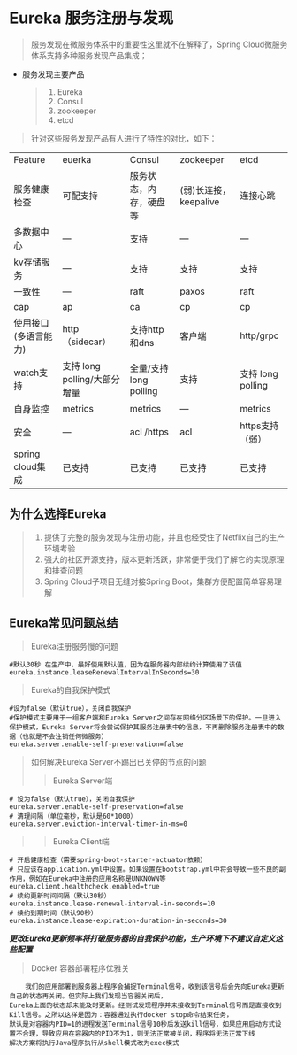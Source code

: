 # Eureka 服务注册与发现
> 服务发现在微服务体系中的重要性这里就不在解释了，Spring Cloud微服务体系支持多种服务发现产品集成；
* 服务发现主要产品
    >1. Eureka
    >2. Consul
    >3. zookeeper
    >4. etcd
> 针对这些服务发现产品有人进行了特性的对比，如下：
<table>
    <tr>
      <td>Feature</td>
      <td>euerka</td>
      <td>Consul</td>
      <td>zookeeper</td>
      <td>etcd</td>
    </tr>
    <tr>
      <td>服务健康检查</td>
       <td>可配支持</td>
      <td>服务状态，内存，硬盘等</td>
      <td>(弱)长连接，keepalive</td>
      <td>连接心跳</td>
    </tr>
    <tr>
      <td>多数据中心</td>
      <td>—</td>
      <td>支持</td>
      <td>—</td>
      <td>—</td>
    </tr>
    <tr>
      <td>kv存储服务</td>
      <td>—</td>
      <td>支持</td>
      <td>支持</td>
      <td>支持</td>
    </tr>
    <tr>
      <td>一致性</td>
      <td>—</td>
      <td>raft</td>
      <td>paxos</td>
      <td>raft</td>
    </tr>
    <tr>
      <td>cap</td>
      <td>ap</td>
      <td>ca</td>
      <td>cp</td>
      <td>cp</td>
    </tr>
    <tr>
      <td>使用接口(多语言能力)</td>
      <td>http（sidecar）</td>
      <td>支持http和dns</td>
      <td>客户端</td>
      <td>http/grpc</td>
    </tr>
    <tr>
      <td>watch支持</td>
      <td>支持 long polling/大部分增量</td>
      <td>全量/支持long polling</td>
      <td>支持</td>
      <td>支持 long polling</td>
    </tr>
    <tr>
      <td>自身监控</td>
      <td>metrics</td>
      <td>metrics</td>
      <td>—</td>
      <td>metrics</td>
    </tr>
    <tr>
      <td>安全</td>
      <td>—</td>
      <td>acl /https</td>
      <td>acl</td>
      <td>https支持（弱）</td>
    </tr>
    <tr>
      <td>spring cloud集成</td>
      <td>已支持</td>
      <td>已支持</td>
      <td>已支持</td>
      <td>已支持</td>
    </tr>
</table>

## 为什么选择Eureka
> 1. 提供了完整的服务发现与注册功能，并且也经受住了Netflix自己的生产环境考验
> 2. 强大的社区开源支持，版本更新活跃，非常便于我们了解它的实现原理和排查问题
> 3. Spring Cloud子项目无缝对接Spring Boot，集群方便配置简单容易理解

## Eureka常见问题总结
> Eureka注册服务慢的问题
```properties
#默认30秒 在生产中，最好使用默认值，因为在服务器内部续约计算使用了该值
eureka.instance.leaseRenewalIntervalInSeconds=30
```
> Eureka的自我保护模式
```properties
#设为false（默认true），关闭自我保护
#保护模式主要用于一组客户端和Eureka Server之间存在网络分区场景下的保护。一旦进入保护模式，Eureka Server将会尝试保护其服务注册表中的信息，不再删除服务注册表中的数据（也就是不会注销任何微服务）
eureka.server.enable-self-preservation=false
```
> 如何解决Eureka Server不踢出已关停的节点的问题
   >> Eureka Server端
```properties
# 设为false（默认true），关闭自我保护
eureka.server.enable-self-preservation=false
# 清理间隔（单位毫秒，默认是60*1000）
eureka.server.eviction-interval-timer-in-ms=0
```
   >> Eureka Client端
```properties
# 开启健康检查（需要spring-boot-starter-actuator依赖）
# 只应该在application.yml中设置。如果设置在bootstrap.yml中将会导致一些不良的副作用，例如在Eureka中注册的应用名称是UNKNOWN等
eureka.client.healthcheck.enabled=true		
# 续约更新时间间隔（默认30秒）	
eureka.instance.lease-renewal-interval-in-seconds=10
# 续约到期时间（默认90秒）		
eureka.instance.lease-expiration-duration-in-seconds=30 	
```
***更改Eureka更新频率将打破服务器的自我保护功能，生产环境下不建议自定义这些配置***
> Docker 容器部署程序优雅关
```text
    我们的应用部署到服务器上程序会捕捉Terminal信号，收到该信号后会先向Eureka更新自己的状态再关闭。但实际上我们发现当容器关闭后，
Eureka上面的状态却未能及时更新。经测试发现程序并未接收到Terminal信号而是直接收到Kill信号。之所以这样是因为：容器通过执行docker stop命令结束任务，
默认是对容器内PID=1的进程发送Terminal信号10秒后发送kill信号，如果应用启动方式设置不合理，导致应用在容器内的PID不为1，则无法正常被关闭，程序将无法正常下线
解决方案将执行Java程序执行从shell模式改为exec模式
```


